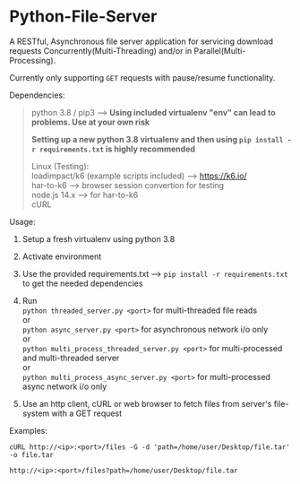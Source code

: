 # Python-File-Server
A RESTful, Asynchronous file server application for servicing download requests Concurrently(Multi-Threading) and/or in Parallel(Multi-Processing).

Currently only supporting `GET` requests with pause/resume functionality.

Dependencies:  

>python 3.8 / pip3 --> **Using included virtualenv "env" can lead to problems. Use at your own risk**
>
>**Setting up a new python 3.8 virtualenv and then using `pip install -r requirements.txt` is highly recommended**
>
>Linux (Testing):   
>loadimpact/k6 (example scripts included) --> https://k6.io/  
>har-to-k6 --> browser session convertion for testing  
>node.js 14.x --> for har-to-k6  
>cURL

Usage:

1. Setup a fresh virtualenv using python 3.8  

2. Activate environment  

3. Use the provided requirements.txt --> `pip install -r requirements.txt` to get the needed dependencies  

4. Run  
`python threaded_server.py <port>` for multi-threaded file reads  
or  
`python async_server.py <port>` for asynchronous network i/o only  
or  
`python multi_process_threaded_server.py <port>` for multi-processed and multi-threaded server  
or  
`python multi_process_async_server.py <port>` for multi-processed async network i/o only  

5. Use an http client, cURL or web browser to fetch files from server's file-system with a GET request


Examples:

`cURL http://<ip>:<port>/files -G -d 'path=/home/user/Desktop/file.tar' -o file.tar`

`http://<ip>:<port>/files?path=/home/user/Desktop/file.tar`
